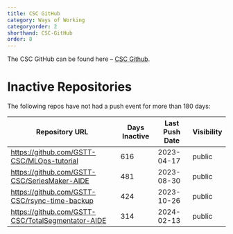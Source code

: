 ```yaml
---
title: CSC GitHub
category: Ways of Working
categoryorder: 2
shorthand: CSC-GitHub
order: 8
---
```


The CSC GitHub can be found here – <a href="https://github.com/GSTT-CSC/">CSC Github</a>.

# Inactive Repositories

The following repos have not had a push event for more than 180 days:

| Repository URL | Days Inactive | Last Push Date | Visibility |
| --- | --- | --- | --- |
| https://github.com/GSTT-CSC/MLOps-tutorial | 616 | 2023-04-17 | public |
| https://github.com/GSTT-CSC/SeriesMaker-AIDE | 481 | 2023-08-30 | public |
| https://github.com/GSTT-CSC/rsync-time-backup | 424 | 2023-10-26 | public |
| https://github.com/GSTT-CSC/TotalSegmentator-AIDE | 314 | 2024-02-13 | public |
